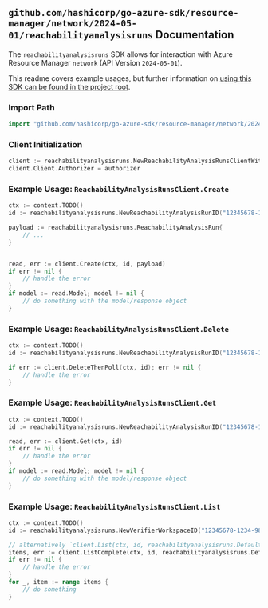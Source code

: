 
## `github.com/hashicorp/go-azure-sdk/resource-manager/network/2024-05-01/reachabilityanalysisruns` Documentation

The `reachabilityanalysisruns` SDK allows for interaction with Azure Resource Manager `network` (API Version `2024-05-01`).

This readme covers example usages, but further information on [using this SDK can be found in the project root](https://github.com/hashicorp/go-azure-sdk/tree/main/docs).

### Import Path

```go
import "github.com/hashicorp/go-azure-sdk/resource-manager/network/2024-05-01/reachabilityanalysisruns"
```


### Client Initialization

```go
client := reachabilityanalysisruns.NewReachabilityAnalysisRunsClientWithBaseURI("https://management.azure.com")
client.Client.Authorizer = authorizer
```


### Example Usage: `ReachabilityAnalysisRunsClient.Create`

```go
ctx := context.TODO()
id := reachabilityanalysisruns.NewReachabilityAnalysisRunID("12345678-1234-9876-4563-123456789012", "example-resource-group", "networkManagerName", "verifierWorkspaceName", "reachabilityAnalysisRunName")

payload := reachabilityanalysisruns.ReachabilityAnalysisRun{
	// ...
}


read, err := client.Create(ctx, id, payload)
if err != nil {
	// handle the error
}
if model := read.Model; model != nil {
	// do something with the model/response object
}
```


### Example Usage: `ReachabilityAnalysisRunsClient.Delete`

```go
ctx := context.TODO()
id := reachabilityanalysisruns.NewReachabilityAnalysisRunID("12345678-1234-9876-4563-123456789012", "example-resource-group", "networkManagerName", "verifierWorkspaceName", "reachabilityAnalysisRunName")

if err := client.DeleteThenPoll(ctx, id); err != nil {
	// handle the error
}
```


### Example Usage: `ReachabilityAnalysisRunsClient.Get`

```go
ctx := context.TODO()
id := reachabilityanalysisruns.NewReachabilityAnalysisRunID("12345678-1234-9876-4563-123456789012", "example-resource-group", "networkManagerName", "verifierWorkspaceName", "reachabilityAnalysisRunName")

read, err := client.Get(ctx, id)
if err != nil {
	// handle the error
}
if model := read.Model; model != nil {
	// do something with the model/response object
}
```


### Example Usage: `ReachabilityAnalysisRunsClient.List`

```go
ctx := context.TODO()
id := reachabilityanalysisruns.NewVerifierWorkspaceID("12345678-1234-9876-4563-123456789012", "example-resource-group", "networkManagerName", "verifierWorkspaceName")

// alternatively `client.List(ctx, id, reachabilityanalysisruns.DefaultListOperationOptions())` can be used to do batched pagination
items, err := client.ListComplete(ctx, id, reachabilityanalysisruns.DefaultListOperationOptions())
if err != nil {
	// handle the error
}
for _, item := range items {
	// do something
}
```
